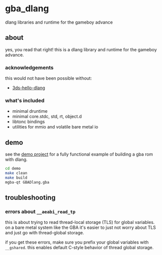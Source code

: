 
# gba_dlang

dlang libraries and runtime for the gameboy advance

## about
yes, you read that right! this is a dlang library and runtime for the gameboy advance.

### acknowledgements

this would not have been possible without:
- [3ds-hello-dlang](https://github.com/TheGag96/3ds-hello-dlang/)

### what's included
- minimal druntime
- minimal core.stdc, std, rt, object.d
- libtonc bindings
- utilities for mmio and volatile bare metal io

## demo
see the [demo project](demo/) for a fully functional example of building a gba rom with dlang.

```sh
cd demo
make clean
make build
mgba-qt GBADlang.gba
```

## troubleshooting

### errors about `__aeabi_read_tp`

this is about trying to read thread-local storage (TLS) for global variables. on a bare metal system like the GBA it's easier to just not worry about TLS and just go with thread-global storage.

if you get these errors, make sure you prefix your global variables with `__gshared`. this enables default C-style behavior of thread global storage.